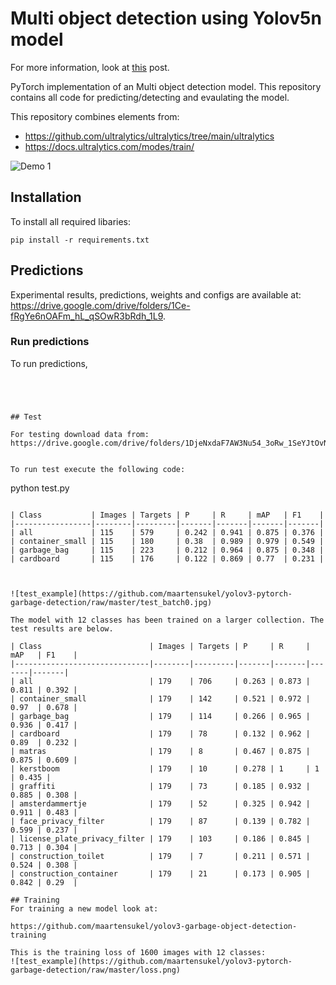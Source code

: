 # Multi object detection using Yolov5n model

For more information, look at [this](https://pytorch.org/hub/ultralytics_yolov5/) post.

PyTorch implementation of an Multi object detection model. This repository contains all code for predicting/detecting and evaulating the model.

This repository combines elements from:
* https://github.com/ultralytics/ultralytics/tree/main/ultralytics
* https://docs.ultralytics.com/modes/train/

![Demo 1](images/../Submission/images/demo_1.png)


## Installation

To install all required libaries:
```
pip install -r requirements.txt
```

## Predictions

Experimental results, predictions, weights and configs are available at: https://drive.google.com/drive/folders/1Ce-fRgYe6nOAFm_hL_qSOwR3bRdh_1L9. 


### Run predictions
To run predictions, 
```




## Test

For testing download data from:
https://drive.google.com/drive/folders/1DjeNxdaF7AW3Nu54_3oRw_1SeYJtOvNL


To run test execute the following code:

```
python test.py
```

| Class           | Images | Targets | P     | R     | mAP   | F1    |
|-----------------|--------|---------|-------|-------|-------|-------|
| all             | 115    | 579     | 0.242 | 0.941 | 0.875 | 0.376 |
| container_small | 115    | 180     | 0.38  | 0.989 | 0.979 | 0.549 |
| garbage_bag     | 115    | 223     | 0.212 | 0.964 | 0.875 | 0.348 |
| cardboard       | 115    | 176     | 0.122 | 0.869 | 0.77  | 0.231 |



![test_example](https://github.com/maartensukel/yolov3-pytorch-garbage-detection/raw/master/test_batch0.jpg)

The model with 12 classes has been trained on a larger collection. The test results are below.

| Class                        | Images | Targets | P     | R     | mAP   | F1    |
|------------------------------|--------|---------|-------|-------|-------|-------|
| all                          | 179    | 706     | 0.263 | 0.873 | 0.811 | 0.392 |
| container_small              | 179    | 142     | 0.521 | 0.972 | 0.97  | 0.678 |
| garbage_bag                  | 179    | 114     | 0.266 | 0.965 | 0.936 | 0.417 |
| cardboard                    | 179    | 78      | 0.132 | 0.962 | 0.89  | 0.232 |
| matras                       | 179    | 8       | 0.467 | 0.875 | 0.875 | 0.609 |
| kerstboom                    | 179    | 10      | 0.278 | 1     | 1     | 0.435 |
| graffiti                     | 179    | 73      | 0.185 | 0.932 | 0.885 | 0.308 |
| amsterdammertje              | 179    | 52      | 0.325 | 0.942 | 0.911 | 0.483 |
| face_privacy_filter          | 179    | 87      | 0.139 | 0.782 | 0.599 | 0.237 |
| license_plate_privacy_filter | 179    | 103     | 0.186 | 0.845 | 0.713 | 0.304 |
| construction_toilet          | 179    | 7       | 0.211 | 0.571 | 0.524 | 0.308 |
| construction_container       | 179    | 21      | 0.173 | 0.905 | 0.842 | 0.29  |

## Training
For training a new model look at:

https://github.com/maartensukel/yolov3-garbage-object-detection-training

This is the training loss of 1600 images with 12 classes:
![test_example](https://github.com/maartensukel/yolov3-pytorch-garbage-detection/raw/master/loss.png)
